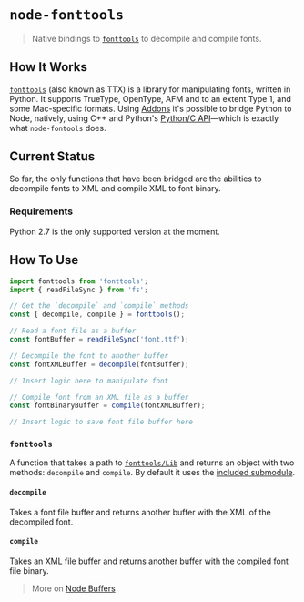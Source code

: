 # `node-fonttools`

> Native bindings to [`fonttools`][1] to decompile and compile fonts.

## How It Works

[`fonttools`][1] (also known as TTX) is a library for manipulating fonts,
written in Python.  It supports TrueType, OpenType, AFM and to an extent Type 1,
and some Mac-specific formats. Using [Addons][2] it's possible to bridge Python
to Node, natively, using C++ and Python's [Python/C API][3]&mdash;which is
exactly what `node-fontools` does.

## Current Status

So far, the only functions that have been bridged are the abilities to decompile
fonts to XML and compile XML to font binary.

### Requirements

Python 2.7 is the only supported version at the moment.

## How To Use

```js
import fonttools from 'fonttools';
import { readFileSync } from 'fs';

// Get the `decompile` and `compile` methods
const { decompile, compile } = fonttools();

// Read a font file as a buffer
const fontBuffer = readFileSync('font.ttf');

// Decompile the font to another buffer
const fontXMLBuffer = decompile(fontBuffer);

// Insert logic here to manipulate font

// Compile font from an XML file as a buffer
const fontBinaryBuffer = compile(fontXMLBuffer);

// Insert logic to save font file buffer here
```

### `fonttools`

A function that takes a path to [`fonttools/Lib`][4] and returns an object with
two methods: `decompile` and `compile`. By default it uses the [included
submodule][5].

#### `decompile`

Takes a font file buffer and returns another buffer with the XML of the
decompiled font.

#### `compile`

Takes an XML file buffer and returns another buffer with the compiled font file
binary.

> More on [Node Buffers][6]

[1]: https://github.com/fonttools/fonttools
[2]: https://nodejs.org/api/addons.html
[3]: https://docs.python.org/2/c-api/
[4]: https://github.com/fonttools/fonttools/tree/master/Lib
[5]: https://github.com/dfrankland/node-fonttools/blob/master/.gitmodules
[6]: https://nodejs.org/api/buffer.html
